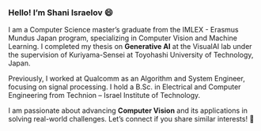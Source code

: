 ### Hello! I’m Shani Israelov 😄
I am a Computer Science master’s graduate from the IMLEX - Erasmus Mundus Japan program, specializing in Computer Vision and Machine Learning. I completed my thesis on **Generative AI** at the VisualAI lab under the supervision of Kuriyama-Sensei at Toyohashi University of Technology, Japan.

Previously, I worked at Qualcomm as an Algorithm and System Engineer, focusing on signal processing. I hold a B.Sc. in Electrical and Computer Engineering from Technion – Israel Institute of Technology.

I am passionate about advancing **Computer Vision** and its applications in solving real-world challenges. Let’s connect if you share similar interests! 👯

<!--
**shani1610/shani1610** is a ✨ _special_ ✨ repository because its `README.md` (this file) appears on your GitHub profile.

Here are some ideas to get you started:

- 🔭 I’m currently working on ...
- 🌱 I’m currently learning ...
- 👯 I’m looking to collaborate on ...
- 🤔 I’m looking for help with ...
- 💬 Ask me about ...
- 📫 How to reach me: ...
- 😄 Pronouns: ...
- ⚡ Fun fact: ...
-->

